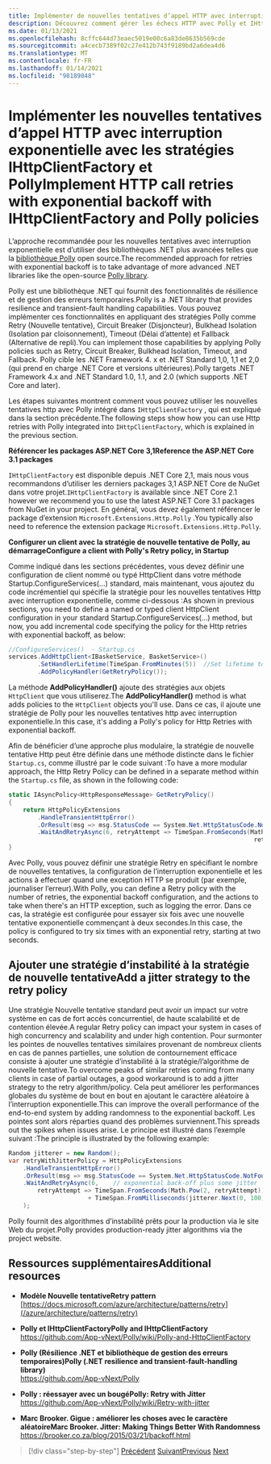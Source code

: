 ```yaml
---
title: Implémenter de nouvelles tentatives d’appel HTTP avec interruption exponentielle avec Polly
description: Découvrez comment gérer les échecs HTTP avec Polly et IHttpClientFactory.
ms.date: 01/13/2021
ms.openlocfilehash: 8cffc644d73eaec5019e00c6a83de8635b569cde
ms.sourcegitcommit: a4cecb7389f02c27e412b743f9189bd2a6dea4d6
ms.translationtype: MT
ms.contentlocale: fr-FR
ms.lasthandoff: 01/14/2021
ms.locfileid: "98189048"
---
```

# <a name="implement-http-call-retries-with-exponential-backoff-with-ihttpclientfactory-and-polly-policies"></a><span data-ttu-id="13117-103">Implémenter les nouvelles tentatives d’appel HTTP avec interruption exponentielle avec les stratégies IHttpClientFactory et Polly</span><span class="sxs-lookup"><span data-stu-id="13117-103">Implement HTTP call retries with exponential backoff with IHttpClientFactory and Polly policies</span></span>

<span data-ttu-id="13117-104">L’approche recommandée pour les nouvelles tentatives avec interruption exponentielle est d’utiliser des bibliothèques .NET plus avancées telles que la [bibliothèque Polly](https://github.com/App-vNext/Polly) open source.</span><span class="sxs-lookup"><span data-stu-id="13117-104">The recommended approach for retries with exponential backoff is to take advantage of more advanced .NET libraries like the open-source [Polly library](https://github.com/App-vNext/Polly).</span></span>

<span data-ttu-id="13117-105">Polly est une bibliothèque .NET qui fournit des fonctionnalités de résilience et de gestion des erreurs temporaires.</span><span class="sxs-lookup"><span data-stu-id="13117-105">Polly is a .NET library that provides resilience and transient-fault handling capabilities.</span></span> <span data-ttu-id="13117-106">Vous pouvez implémenter ces fonctionnalités en appliquant des stratégies Polly comme Retry (Nouvelle tentative), Circuit Breaker (Disjoncteur), Bulkhead Isolation (Isolation par cloisonnement), Timeout (Délai d’attente) et Fallback (Alternative de repli).</span><span class="sxs-lookup"><span data-stu-id="13117-106">You can implement those capabilities by applying Polly policies such as Retry, Circuit Breaker, Bulkhead Isolation, Timeout, and Fallback.</span></span> <span data-ttu-id="13117-107">Polly cible les .NET Framework 4. x et .NET Standard 1,0, 1,1 et 2,0 (qui prend en charge .NET Core et versions ultérieures).</span><span class="sxs-lookup"><span data-stu-id="13117-107">Polly targets .NET Framework 4.x and .NET Standard 1.0, 1.1, and 2.0 (which supports .NET Core and later).</span></span>

<span data-ttu-id="13117-108">Les étapes suivantes montrent comment vous pouvez utiliser les nouvelles tentatives http avec Polly intégré dans `IHttpClientFactory` , qui est expliqué dans la section précédente.</span><span class="sxs-lookup"><span data-stu-id="13117-108">The following steps show how you can use Http retries with Polly integrated into `IHttpClientFactory`, which is explained in the previous section.</span></span>

<span data-ttu-id="13117-109">**Référencer les packages ASP.NET Core 3,1**</span><span class="sxs-lookup"><span data-stu-id="13117-109">**Reference the ASP.NET Core 3.1 packages**</span></span>

<span data-ttu-id="13117-110">`IHttpClientFactory` est disponible depuis .NET Core 2,1, mais nous vous recommandons d’utiliser les derniers packages 3,1 ASP.NET Core de NuGet dans votre projet.</span><span class="sxs-lookup"><span data-stu-id="13117-110">`IHttpClientFactory` is available since .NET Core 2.1 however we recommend you to use the latest ASP.NET Core 3.1 packages from NuGet in your project.</span></span> <span data-ttu-id="13117-111">En général, vous devez également référencer le package d’extension `Microsoft.Extensions.Http.Polly` .</span><span class="sxs-lookup"><span data-stu-id="13117-111">You typically also need to reference the extension package `Microsoft.Extensions.Http.Polly`.</span></span>

<span data-ttu-id="13117-112">**Configurer un client avec la stratégie de nouvelle tentative de Polly, au démarrage**</span><span class="sxs-lookup"><span data-stu-id="13117-112">**Configure a client with Polly's Retry policy, in Startup**</span></span>

<span data-ttu-id="13117-113">Comme indiqué dans les sections précédentes, vous devez définir une configuration de client nommé ou typé HttpClient dans votre méthode Startup.ConfigureServices(...) standard, mais maintenant, vous ajoutez du code incrémentiel qui spécifie la stratégie pour les nouvelles tentatives Http avec interruption exponentielle, comme ci-dessous :</span><span class="sxs-lookup"><span data-stu-id="13117-113">As shown in previous sections, you need to define a named or typed client HttpClient configuration in your standard Startup.ConfigureServices(...) method, but now, you add incremental code specifying the policy for the Http retries with exponential backoff, as below:</span></span>

```csharp
//ConfigureServices()  - Startup.cs
services.AddHttpClient<IBasketService, BasketService>()
        .SetHandlerLifetime(TimeSpan.FromMinutes(5))  //Set lifetime to five minutes
        .AddPolicyHandler(GetRetryPolicy());
```

<span data-ttu-id="13117-114">La méthode **AddPolicyHandler()** ajoute des stratégies aux objets `HttpClient` que vous utiliserez.</span><span class="sxs-lookup"><span data-stu-id="13117-114">The **AddPolicyHandler()** method is what adds policies to the `HttpClient` objects you'll use.</span></span> <span data-ttu-id="13117-115">Dans ce cas, il ajoute une stratégie de Polly pour les nouvelles tentatives http avec interruption exponentielle.</span><span class="sxs-lookup"><span data-stu-id="13117-115">In this case, it's adding a Polly's policy for Http Retries with exponential backoff.</span></span>

<span data-ttu-id="13117-116">Afin de bénéficier d’une approche plus modulaire, la stratégie de nouvelle tentative Http peut être définie dans une méthode distincte dans le fichier `Startup.cs`, comme illustré par le code suivant :</span><span class="sxs-lookup"><span data-stu-id="13117-116">To have a more modular approach, the Http Retry Policy can be defined in a separate method within the `Startup.cs` file, as shown in the following code:</span></span>

```csharp
static IAsyncPolicy<HttpResponseMessage> GetRetryPolicy()
{
    return HttpPolicyExtensions
        .HandleTransientHttpError()
        .OrResult(msg => msg.StatusCode == System.Net.HttpStatusCode.NotFound)
        .WaitAndRetryAsync(6, retryAttempt => TimeSpan.FromSeconds(Math.Pow(2,
                                                                    retryAttempt)));
}
```

<span data-ttu-id="13117-117">Avec Polly, vous pouvez définir une stratégie Retry en spécifiant le nombre de nouvelles tentatives, la configuration de l’interruption exponentielle et les actions à effectuer quand une exception HTTP se produit (par exemple, journaliser l’erreur).</span><span class="sxs-lookup"><span data-stu-id="13117-117">With Polly, you can define a Retry policy with the number of retries, the exponential backoff configuration, and the actions to take when there's an HTTP exception, such as logging the error.</span></span> <span data-ttu-id="13117-118">Dans ce cas, la stratégie est configurée pour essayer six fois avec une nouvelle tentative exponentielle commençant à deux secondes.</span><span class="sxs-lookup"><span data-stu-id="13117-118">In this case, the policy is configured to try six times with an exponential retry, starting at two seconds.</span></span>

## <a name="add-a-jitter-strategy-to-the-retry-policy"></a><span data-ttu-id="13117-119">Ajouter une stratégie d’instabilité à la stratégie de nouvelle tentative</span><span class="sxs-lookup"><span data-stu-id="13117-119">Add a jitter strategy to the retry policy</span></span>

<span data-ttu-id="13117-120">Une stratégie Nouvelle tentative standard peut avoir un impact sur votre système en cas de fort accès concurrentiel, de haute scalabilité et de contention élevée.</span><span class="sxs-lookup"><span data-stu-id="13117-120">A regular Retry policy can impact your system in cases of high concurrency and scalability and under high contention.</span></span> <span data-ttu-id="13117-121">Pour surmonter les pointes de nouvelles tentatives similaires provenant de nombreux clients en cas de pannes partielles, une solution de contournement efficace consiste à ajouter une stratégie d’instabilité à la stratégie/l’algorithme de nouvelle tentative.</span><span class="sxs-lookup"><span data-stu-id="13117-121">To overcome peaks of similar retries coming from many clients in case of partial outages, a good workaround is to add a jitter strategy to the retry algorithm/policy.</span></span> <span data-ttu-id="13117-122">Cela peut améliorer les performances globales du système de bout en bout en ajoutant le caractère aléatoire à l’interruption exponentielle.</span><span class="sxs-lookup"><span data-stu-id="13117-122">This can improve the overall performance of the end-to-end system by adding randomness to the exponential backoff.</span></span> <span data-ttu-id="13117-123">Les pointes sont alors réparties quand des problèmes surviennent.</span><span class="sxs-lookup"><span data-stu-id="13117-123">This spreads out the spikes when issues arise.</span></span> <span data-ttu-id="13117-124">Le principe est illustré dans l’exemple suivant :</span><span class="sxs-lookup"><span data-stu-id="13117-124">The principle is illustrated by the following example:</span></span>

```csharp
Random jitterer = new Random();
var retryWithJitterPolicy = HttpPolicyExtensions
    .HandleTransientHttpError()
    .OrResult(msg => msg.StatusCode == System.Net.HttpStatusCode.NotFound)
    .WaitAndRetryAsync(6,    // exponential back-off plus some jitter
        retryAttempt => TimeSpan.FromSeconds(Math.Pow(2, retryAttempt))  
                      + TimeSpan.FromMilliseconds(jitterer.Next(0, 100))
    );
```

<span data-ttu-id="13117-125">Polly fournit des algorithmes d’instabilité prêts pour la production via le site Web du projet.</span><span class="sxs-lookup"><span data-stu-id="13117-125">Polly provides production-ready jitter algorithms via the project website.</span></span>

## <a name="additional-resources"></a><span data-ttu-id="13117-126">Ressources supplémentaires</span><span class="sxs-lookup"><span data-stu-id="13117-126">Additional resources</span></span>

- <span data-ttu-id="13117-127">**Modèle Nouvelle tentative**</span><span class="sxs-lookup"><span data-stu-id="13117-127">**Retry pattern**</span></span>  
  [https://docs.microsoft.com/azure/architecture/patterns/retry](/azure/architecture/patterns/retry)

- <span data-ttu-id="13117-128">**Polly et IHttpClientFactory**</span><span class="sxs-lookup"><span data-stu-id="13117-128">**Polly and IHttpClientFactory**</span></span>  
  <https://github.com/App-vNext/Polly/wiki/Polly-and-HttpClientFactory>

- <span data-ttu-id="13117-129">**Polly (Résilience .NET et bibliothèque de gestion des erreurs temporaires)**</span><span class="sxs-lookup"><span data-stu-id="13117-129">**Polly (.NET resilience and transient-fault-handling library)**</span></span>  
  <https://github.com/App-vNext/Polly>

- <span data-ttu-id="13117-130">**Polly : réessayer avec un bougé**</span><span class="sxs-lookup"><span data-stu-id="13117-130">**Polly: Retry with Jitter**</span></span>  
  <https://github.com/App-vNext/Polly/wiki/Retry-with-jitter>

- <span data-ttu-id="13117-131">**Marc Brooker. Gigue : améliorer les choses avec le caractère aléatoire**</span><span class="sxs-lookup"><span data-stu-id="13117-131">**Marc Brooker. Jitter: Making Things Better With Randomness**</span></span>  
  <https://brooker.co.za/blog/2015/03/21/backoff.html>

>[!div class="step-by-step"]
><span data-ttu-id="13117-132">[Précédent](use-httpclientfactory-to-implement-resilient-http-requests.md) 
> [Suivant](implement-circuit-breaker-pattern.md)</span><span class="sxs-lookup"><span data-stu-id="13117-132">[Previous](use-httpclientfactory-to-implement-resilient-http-requests.md)
[Next](implement-circuit-breaker-pattern.md)</span></span>
